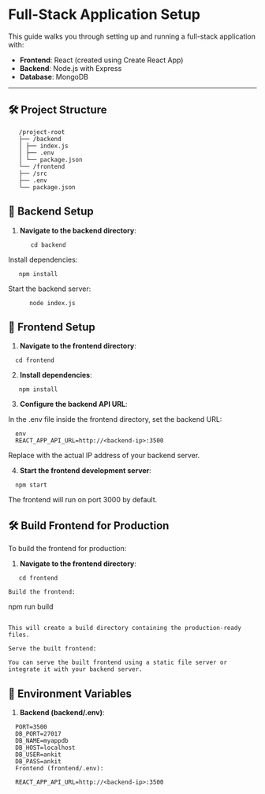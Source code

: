 # Full-Stack Application Setup

This guide walks you through setting up and running a full-stack application with:

- **Frontend**: React (created using Create React App)
- **Backend**: Node.js with Express
- **Database**: MongoDB

---

## 🛠️ Project Structure

```
   /project-root
   ├── /backend
   │ ├── index.js
   │ ├── .env
   │ └── package.json
   └── /frontend
   ├── /src
   ├── .env
   └── package.json
```

## 🚀 Backend Setup

1. **Navigate to the backend directory**:

   ```
      cd backend
   ```

Install dependencies:

   ```
      npm install

   ```

Start the backend server:

```
      node index.js
```

## 🚀 Frontend Setup
1. **Navigate to the frontend directory**:

```
  cd frontend
```
2. **Install dependencies**:

```
   npm install
```
3. **Configure the backend API URL**:

In the .env file inside the frontend directory, set the backend URL:
```
  env
  REACT_APP_API_URL=http://<backend-ip>:3500
```
Replace <backend-ip> with the actual IP address of your backend server.

4. **Start the frontend development server**:

```
  npm start
```
The frontend will run on port 3000 by default.


## 🛠️ Build Frontend for Production
To build the frontend for production:

1. **Navigate to the frontend directory**:

```
   cd frontend

Build the frontend:

```
  npm run build
```

This will create a build directory containing the production-ready files.

Serve the built frontend:

You can serve the built frontend using a static file server or integrate it with your backend server.

```

## 🔐 Environment Variables

1. **Backend (backend/.env)**:

```
  PORT=3500
  DB_PORT=27017
  DB_NAME=myappdb
  DB_HOST=localhost
  DB_USER=ankit
  DB_PASS=ankit
  Frontend (frontend/.env):
```

```
  REACT_APP_API_URL=http://<backend-ip>:3500
```

